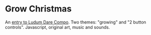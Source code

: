 # Grow Christmas

An <a href="http://ludumdare.com/compo/ludum-dare-34/?action=preview&uid=58943">entry to Ludum Dare Compo</a>. Two themes: "growing" and "2 button controls". Javascript, original art, music and sounds. 
